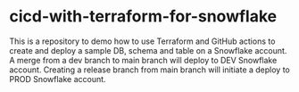 # cicd-with-terraform-for-snowflake
This is a repository to demo how to use Terraform and GitHub actions to create and deploy a sample DB, schema and table on a Snowflake account.
A merge from a dev branch to main branch will deploy to DEV Snowflake account.
Creating a release branch from main branch will initiate a deploy to PROD Snowflake account.
